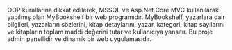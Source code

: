 OOP kurallarına dikkat edilerek, MSSQL ve Asp.Net Core MVC kullanılarak yapılmış olan MyBookshelf bir web programıdır. MyBookshelf, yazarlara dair bilgileri, yazarların sözlerini, kitap detaylarını, 
yazar, kategori, kitap sayılarını ve kitapların toplam maddi değerini tutar ve kullanıcıya yansıtır. Bu proje admin panellidir ve dinamik bir web uygulamasıdır.
